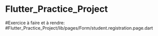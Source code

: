 # Flutter_Practice_Project

#Exercice à faire et à rendre:
#Flutter_Practice_Project/lib/pages/Form/student.registration.page.dart

